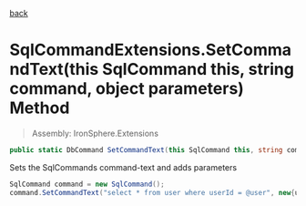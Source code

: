 ﻿

[back](/IronSphere.Extensions/types/SqlCommandExtensions)

# SqlCommandExtensions.SetCommandText(this SqlCommand this, string command, object parameters) Method

> Assembly: IronSphere.Extensions

```csharp
public static DbCommand SetCommandText(this SqlCommand this, string command, object parameters)
```

Sets the SqlCommands command-text and adds parameters

```csharp
SqlCommand command = new SqlCommand();
command.SetCommandText("select * from user where userId = @user", new{user="admin"});
``` 